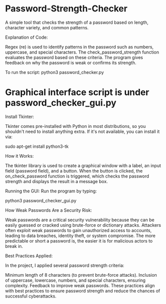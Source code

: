 # Password-Strength-Checker
A simple tool that checks the strength of a password based on length, character variety, and common patterns.

Explanation of Code:

Regex (re) is used to identify patterns in the password such as numbers, uppercase, and special characters.
The check_password_strength function evaluates the password based on these criteria.
The program gives feedback on why the password is weak or confirms its strength.

To run the script: python3 password_checker.py

# Graphical interface script is under password_checker_gui.py

Install Tkinter: 

Tkinter comes pre-installed with Python in most distributions, so you shouldn't need to install anything extra. If it's not available, you can install it via:

sudo apt-get install python3-tk

How it Works:

The tkinter library is used to create a graphical window with a label, an input field (password field), and a button.
When the button is clicked, the on_check_password function is triggered, which checks the password strength and displays the result in a message box.

Running the GUI:
Run the program by typing:

python3 password_checker_gui.py

How Weak Passwords Are a Security Risk:

Weak passwords are a critical security vulnerability because they can be easily guessed or cracked using brute-force or dictionary attacks. Attackers often exploit weak passwords to gain unauthorized access to accounts, leading to data breaches, identity theft, or system compromise. The more predictable or short a password is, the easier it is for malicious actors to break in.

Best Practices Applied:

In the project, I applied several password strength criteria:

Minimum length of 8 characters (to prevent brute-force attacks).
Inclusion of uppercase, lowercase, numbers, and special characters, ensuring complexity.
Feedback to improve weak passwords.
These practices align with best practices to ensure password strength and reduce the chances of successful cyberattacks.
